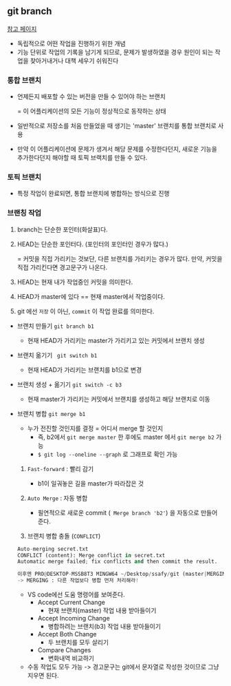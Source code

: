 ## git branch

[참고 페이지](https://backlog.com/git-tutorial/kr/stepup/stepup1_1.html)

- 독립적으로 어떤 작업을 진행하기 위한 개념
- 기능 단위로 작업의 기록을 남기게 되므로, 문제가 발생하였을 경우 원인이 되는 작업을 찾아거내거나 대책 세우기 쉬워진다



### 통합 브랜치

- 언제든지 배포할 수 있는 버전을 만들 수 있어야 하는 브랜치

  = 이 어플리케이션의 모든 기능이 정상적으로 동작하는 상태

- 일반적으로 저장소를 처음 만들었을 때 생기는 'master' 브랜치를 통합 브랜치로 사용

- 만약 이 어플리케이션에 문제가 생겨서 해당 문제를 수정한다던지, 새로운 기능을 추가한다던지 해야할 때 토픽 브랙치를 만들 수 있다.



### 토픽 브랜치

- 특정 작업이 완료되면, 통합 브랜치에 병합하는 방식으로 진행



### 브랜칭 작업

1. branch는 단순한 포인터(화살표)다.

2. HEAD는 단순한 포인터다. (포인터의 포인터인 경우가 많다.) 

   = 커밋을 직접 가리키는 것보단, 다른 브랜치를 가리키는 경우가 많다. 만약, 커밋을 직접 가리킨다면 경고문구가 나온다.

3. HEAD는 현재 내가 작업중인 커밋을 의미한다.

4. HEAD가 master에 있다 == 현재 master에서 작업중이다.

5. git 에선 `저장` 이 아닌, `commit` 이 작업 완료를 의미한다.



- 브랜치 만들기 `git branch b1`

  - 현재 HEAD가 가리키는 master가 가리키고 있는 커밋에서 브랜치 생성

- 브랜치 옮기기 ` git switch b1` 

  - 현재 HEAD가 가리키는 브랜치를 b1으로 변경

- 브랜치 생성 + 옮기기 `git switch -c b3` 

  - 현재 master가 가리키는 커밋에서 브랜치를 생성하고 해당 브랜치로 이동

- 브랜치 병합 `git merge b1` 

  - 누가 전진할 것인지를 결정 = 어디서 merge 할 것인지
    - 즉,  b2에서 `git merge master` 한 후에도 master 에서 `git merge b2`  가능
    - `$ git log --oneline --graph` 로 그래프로 확인 가능

  1. `Fast-forward` : 빨리 감기 
     - b1이 일궈놓은 길을 master가 따라잡은 것

  2. `Auto Merge` : 자동 병합
     - 필연적으로 새로운 commit (` Merge branch 'b2'`) 을 자동으로 만들어 준다.

  3. 브랜치 병합 충돌 (`CONFLICT`)

  ```python
  Auto-merging secret.txt
  CONFLICT (content): Merge conflict in secret.txt
  Automatic merge failed; fix conflicts and then commit the result.
  
  이후엔 PRO@DESKTOP-MSSB8T3 MINGW64 ~/Desktop/ssafy/git (master|MERGING)
  -> MERGING : 다른 작업보다 병합 먼저 처리해라!
  ```

  - VS code에선 도움 명령어를 보여준다.
    - Accept Current Change 
      - 현재 브랜치(master) 작업 내용 받아들이기
    - Accept Incoming Change
      - 병합하려는 브랜치(b3) 작업 내용 받아들이기
    - Accept Both Change
      - 두 브랜치를 모두 살리기
    - Compare Changes
      - 변화내역 비교하기
  - 수동 작업도 모두 가능 -> 경고문구는 git에서 문자열로 작성한 것이므로 그냥 지우면 된다.

